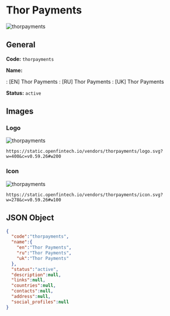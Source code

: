 
# Thor Payments 
![thorpayments](https://static.openfintech.io/vendors/thorpayments/logo.svg?w=400&c=v0.59.26#w200)  

## General 
 
**Code:** `thorpayments` 
 
**Name:** 
 
:	[EN] Thor Payments 
:	[RU] Thor Payments 
:	[UK] Thor Payments 
 
**Status:** `active` 
 

## Images 

### Logo 
 
![thorpayments](https://static.openfintech.io/vendors/thorpayments/logo.svg?w=400&c=v0.59.26#w200)  

```
https://static.openfintech.io/vendors/thorpayments/logo.svg?w=400&c=v0.59.26#w200
```  

### Icon 
 
![thorpayments](https://static.openfintech.io/vendors/thorpayments/icon.svg?w=278&c=v0.59.26#w100)  

```
https://static.openfintech.io/vendors/thorpayments/icon.svg?w=278&c=v0.59.26#w100
```  

## JSON Object 

```json
{
  "code":"thorpayments",
  "name":{
    "en":"Thor Payments",
    "ru":"Thor Payments",
    "uk":"Thor Payments"
  },
  "status":"active",
  "description":null,
  "links":null,
  "countries":null,
  "contacts":null,
  "address":null,
  "social_profiles":null
}
```  
